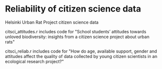 # Reliability of citizen science data
Helsinki Urban Rat Project citizen science data 

citsci_attitudes.r includes code for "School students’ attitudes towards unloved biodiversity: insights from a citizen science project about urban rats"

citsci_reliab.r includes code for "How do age, available support, gender and attitudes affect the quality of data collected by young citizen scientists in an ecological research project?"

